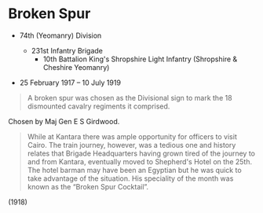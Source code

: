 # Broken Spur

* 74th (Yeomanry) Division
  * 231st Infantry Brigade
    * 10th Battalion King's Shropshire Light Infantry (Shropshire & Cheshire Yeomanry)

* 25 February 1917 – 10 July 1919

> A broken spur was chosen as the Divisional sign to mark the 18 dismounted cavalry regiments it comprised.

Chosen by Maj Gen E S Girdwood.

> While at Kantara there was ample opportunity for officers to visit Cairo. The train journey, however, was a tedious one and history relates that Brigade Headquarters having grown tired of the journey to and from Kantara, eventually moved to Shepherd's Hotel on the 25th. The hotel barman may have been an Egyptian but he was quick to take advantage of the situation. His speciality of the month was known as the “Broken Spur Cocktail”.

(1918)
